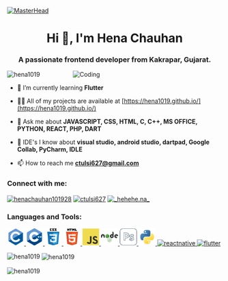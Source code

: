 [![MasterHead](https://jayamwebsolutions.com/img/website.gif)](https://hena1019.github.io/)
<h1 align="center">Hi 👋, I'm Hena Chauhan</h1>
<h3 align="center">A passionate frontend developer from Kakrapar, Gujarat.</h3>
<img align="right" alt="Coding" width="350" src="https://media0.giphy.com/media/RbDKaczqWovIugyJmW/200.gif">

<p align="left"> <img src="https://komarev.com/ghpvc/?username=hena1019&label=Profile%20views&color=0e75b6&style=flat" alt="hena1019" /> </p>

- 🌱 I’m currently learning **Flutter**

- 👨‍💻 All of my projects are available at [https://hena1019.github.io/](https://hena1019.github.io/)

- 💬 Ask me about **JAVASCRIPT, CSS, HTML, C, C++, MS OFFICE, PYTHON, REACT, PHP, DART**

- 🔦 IDE's I know about **visual studio, android studio, dartpad, Google Collab, PyCharm, IDLE**

- 📫 How to reach me **ctulsi627@gmail.com**

<h3 align="left">Connect with me:</h3>
<p align="left">
<a href="https://linkedin.com/in/henachauhan101928" target="blank"><img align="center" src="https://raw.githubusercontent.com/rahuldkjain/github-profile-readme-generator/master/src/images/icons/Social/linked-in-alt.svg" alt="henachauhan101928" height="30" width="40" /></a>
<a href="https://codesandbox.com/ctulsi627" target="blank"><img align="center" src="https://raw.githubusercontent.com/rahuldkjain/github-profile-readme-generator/master/src/images/icons/Social/codesandbox.svg" alt="ctulsi627" height="30" width="40" /></a>
<a href="https://instagram.com/_hehehe.na_" target="blank"><img align="center" src="https://raw.githubusercontent.com/rahuldkjain/github-profile-readme-generator/master/src/images/icons/Social/instagram.svg" alt="_hehehe.na_" height="30" width="40" /></a>
</p>

<h3 align="left">Languages and Tools:</h3>
<p align="left"> <a href="https://www.cprogramming.com/" target="_blank" rel="noreferrer"> <img src="https://raw.githubusercontent.com/devicons/devicon/master/icons/c/c-original.svg" alt="c" width="40" height="40"/> </a> <a href="https://www.w3schools.com/cpp/" target="_blank" rel="noreferrer"> <img src="https://raw.githubusercontent.com/devicons/devicon/master/icons/cplusplus/cplusplus-original.svg" alt="cplusplus" width="40" height="40"/> </a> <a href="https://www.w3schools.com/css/" target="_blank" rel="noreferrer"> <img src="https://raw.githubusercontent.com/devicons/devicon/master/icons/css3/css3-original-wordmark.svg" alt="css3" width="40" height="40"/> </a> <a href="https://www.w3.org/html/" target="_blank" rel="noreferrer"> <img src="https://raw.githubusercontent.com/devicons/devicon/master/icons/html5/html5-original-wordmark.svg" alt="html5" width="40" height="40"/> </a> <a href="https://developer.mozilla.org/en-US/docs/Web/JavaScript" target="_blank" rel="noreferrer"> <img src="https://raw.githubusercontent.com/devicons/devicon/master/icons/javascript/javascript-original.svg" alt="javascript" width="40" height="40"/> </a> <a href="https://nodejs.org" target="_blank" rel="noreferrer"> <img src="https://raw.githubusercontent.com/devicons/devicon/master/icons/nodejs/nodejs-original-wordmark.svg" alt="nodejs" width="40" height="40"/> </a> <a href="https://www.photoshop.com/en" target="_blank" rel="noreferrer"> <img src="https://raw.githubusercontent.com/devicons/devicon/master/icons/photoshop/photoshop-line.svg" alt="photoshop" width="40" height="40"/> </a> <a href="https://www.python.org" target="_blank" rel="noreferrer"> <img src="https://raw.githubusercontent.com/devicons/devicon/master/icons/python/python-original.svg" alt="python" width="40" height="40"/> </a> <a href="https://reactnative.dev/" target="_blank" rel="noreferrer"> <img src="https://reactnative.dev/img/header_logo.svg" alt="reactnative" width="40" height="40"/> </a> <a href="https://flutter.dev/" target="_blank" rel="noreferrer"> <img src="https://www.svgrepo.com/show/353751/flutter.svg" alt="flutter" width="40" height="40"/> </a> </p>

<p><img align="left" src="https://github-readme-stats.vercel.app/api/top-langs?username=hena1019&show_icons=true&locale=en&layout=compact" alt="hena1019" /></p>

<p>&nbsp;<img align="center" src="https://github-readme-stats.vercel.app/api?username=hena1019&show_icons=true&locale=en" alt="hena1019" /></p>

<p><img align="center" src="https://github-readme-streak-stats.herokuapp.com/?user=hena1019&" alt="hena1019" /></p>
